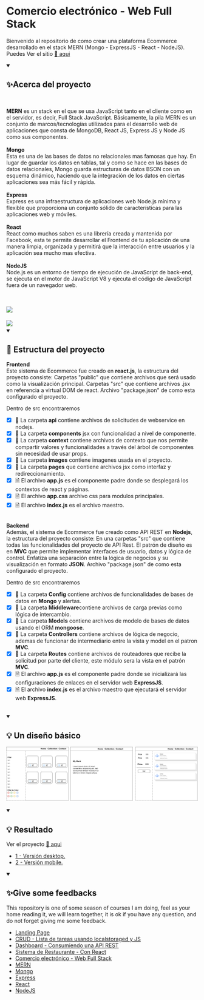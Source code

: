 # Comercio electrónico - Web Full Stack
Bienvenido al repositorio de como crear una plataforma Ecommerce desarrollado en el stack MERN (Mongo - ExpressJS - React - NodeJS).
<br>
Puedes Ver el sitio <a href="https://ucamp-ecommerce-client.onrender.com/">🔗 aqui</a>

<details open="">
  <summary><h2>✨Acerca del proyecto</h2></summary>
  <br>
<p dir="auto">
    <b>MERN</b> es un stack en el que se usa JavaScript tanto en el cliente como en el servidor, es decir, Full Stack JavaScript. Básicamente, la pila MERN es un conjunto de marcos/tecnologías utilizados para el desarrollo web de aplicaciones que consta de MongoDB, React JS, Express JS y Node JS como sus componentes.
    <br><br>
    <b>Mongo</b>
    <br>
    Esta es una de las bases de datos no relacionales mas famosas que hay. En lugar de guardar los datos en tablas, tal y como se hace en las bases de datos relacionales, Mongo guarda estructuras de datos BSON con un esquema dinámico, haciendo que la integración de los datos en ciertas aplicaciones sea más fácil y rápida.
    <br><br>
    <b>Express</b>
    <br>
    Express es una infraestructura de aplicaciones web Node.js mínima y flexible que proporciona un 
    conjunto sólido de características para las aplicaciones web y móviles.
    <br><br>
    <b>React</b>
    <br>
    React como muchos saben es una librería creada y mantenida por Facebook, esta te permite desarrollar el Frontend de tu aplicación de una manera limpia, organizada y permitirá que la interacción entre usuarios y la aplicación sea mucho mas efectiva.
    <br><br>
    <b>NodeJS</b>
    <br>
    Node.js es un entorno de tiempo de ejecución de JavaScript de back-end, se ejecuta en el motor de JavaScript V8 y ejecuta el código de JavaScript fuera de un navegador web.
</p>
<br><br>
<img src="https://github.com/EdwinCruz13/Ucamp-Ecommerce/blob/main/othersFile/images/React-App.png?raw=true" />
<br><br>
<img src="https://github.com/EdwinCruz13/Ucamp-Ecommerce/blob/main/othersFile/images/React-App-Collections.png?raw=true" />
</details>


<details open="">
  <summary><h2>🚀 Estructura del proyecto</h2></summary>
<p dir="auto"> 
<b>Frontend</b>
<br>
Este sistema de Ecommerce fue creado en <b>react.js</b>, la estructura del proyecto consiste:
Carpetas "public" que contiene archivos que será usado como la visualización principal.
Carpetas "src" que contiene archivos .jsx en referencia a virtual DOM de react.
Archivo "package.json" de como esta configurado el proyecto.

Dentro de src encontraremos

- [x] 📁 La carpeta <b>api</b> contiene archivos de solicitudes de webservice en nodejs.
  <br>
- [x] 📁 La carpeta <b>components</b> jsx con funcionalidad a nivel de componente.
  <br>
- [x] 📁 La carpeta <b>context</b> contiene archivos de contexto que nos permite compartir valores y funcionalidades a través del árbol de componentes sin necesidad de usar props.
  <br>
- [x] 📁 La carpeta <b>images</b> contiene imagenes usada en el proyecto.
  <br>
- [x] 📁 La carpeta <b>pages</b> que contiene archivos jsx como interfaz y redireccionamiento.
  <br>
- [x] 🗎  El archivo <b>app.js</b> es el componente padre donde se desplegará los contextos de react y páginas.
  <br>
- [x] 🗎  El archivo <b>app.css</b> archivo css para modulos principales.
  <br>
- [x] 🗎  El archivo <b>index.js</b> es el archivo maestro.
  <br><br>

<b>Backend</b>
<br>
Además, el sistema de Ecommerce fue creado como API REST en <b>Nodejs</b>, la estructura del proyecto consiste:
En una carpetas "src" que contiene todas las funcionalidades del proyecto de API Rest.
El patrón de diseño es en <b>MVC</b> que permite implementar interfaces de usuario, datos y lógica de control. 
Enfatiza una separación entre la lógica de negocios y su visualización en formato <b>JSON</b>.
Archivo "package.json" de como esta configurado el proyecto.  

Dentro de src encontraremos

- [x] 📁 La carpeta <b>Config</b> contiene archivos de funcionalidades de bases de datos en <b>Mongo</b> y alertas.
  <br>
- [x] 📁 La carpeta <b>Middleware</b>contiene archivos de carga previas como lógica de intercambio.
  <br>
- [x] 📁 La carpeta <b>Models</b> contiene archivos de modelo de bases de datos usando el ORM <b>mongoose</b>.
  <br>
- [x] 📁 La carpeta <b>Controllers</b> contiene archivos de lógica de negocio, ademas de funcionar de intermediario entre la vista y model en el patron <b>MVC</b>.
  <br>
- [x] 📁 La carpeta <b>Routes</b> contiene archivos de routeadores que recibe la solicitud por parte del cliente, este módulo sera la vista en el patrón <b>MVC</b>.
  <br>
- [x] 🗎  El archivo <b>app.js</b> es el componente padre donde se inicializará las configuraciones de enlaces en el servidor web <b>ExpressJS</b>.
  <br>
- [x] 🗎  El archivo <b>index.js</b> es el archivo maestro que ejecutará el servidor web <b>ExpressJS</b>.
  <br><br>
</p>
</details>

<details open="">
  <summary><h2>💡 Un diseño básico</h2></summary>
<p dir="auto"> 
  <img src="https://github.com/EdwinCruz13/Ucamp-Ecommerce/blob/main/othersFile/images/my_design.drawio.png?raw=true" />   
</p>
</details>

<details open="">
  <summary><h2>💡 Resultado</h2></summary>
<p dir="auto"> 
  Ver el proyecto <a href="https://ucamp-ecommerce-client.onrender.com/">🔗 aqui</a>
  <br>
  <ul>
    <li><a href="https://github.com/EdwinCruz13/Ucamp-Ecommerce/blob/main/othersFile/images/React-App-Collections.png?raw=true">1 - Versión desktop.</a></li>
    <li><a href="https://github.com/EdwinCruz13/Ucamp-Ecommerce/blob/main/othersFile/images/React-App-Collections-mobil.png?raw=true"> 2 - Versión mobile.</a></li>
  </ul>        
</p>
</details>




<details open="">
  <summary><h2>✨Give some feedbacks</h2></summary>
<p dir="auto">
  This repository is one of some season of courses I am doing, feel as your home reading it, we will learn together, it is ok if you have any question, and do not forget giving me some feedback.
  </br>
  <ul>
    <li><a href="https://github.com/EdwinCruz13/LandingPage/">Landing Page</a></li>
    <li><a href="https://github.com/EdwinCruz13/Ucamp-Crud">CRUD - Lista de tareas usando localstoraged y JS</a></li>
    <li><a href="https://github.com/EdwinCruz13/Ucamp-Dashboard/">Dashboard - Consumiendo una API REST</a></li>
    <li><a href="https://github.com/EdwinCruz13/Ucamp-Restaurant">Sistema de Restaurante - Con React</a></li>
    <li><a href="https://github.com/EdwinCruz13/Ucamp-Ecommerce">Comercio electrónico - Web Full Stack</a></li>
    <li><a href="https://github.com/EdwinCruz13/MERN">MERN</a></li>
    <li><a href="#">Mongo</a></li>
    <li><a href="#">Express</a></li>
    <li><a href="#">React</a></li>
    <li><a href="https://github.com/EdwinCruz13/NodeJS-Lesson">NodeJS </a></li>
  </ul>

</p>
</details>

